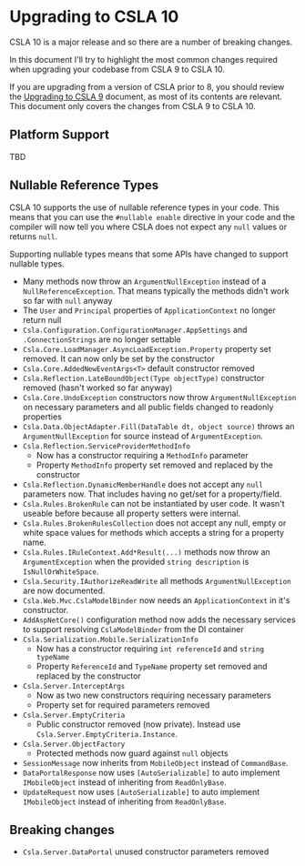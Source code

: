# Upgrading to CSLA 10

CSLA 10 is a major release and so there are a number of breaking changes.

In this document I'll try to highlight the most common changes required when upgrading your codebase from CSLA 9 to CSLA 10.

If you are upgrading from a version of CSLA prior to 8, you should review the [Upgrading to CSLA 9](https://github.com/MarimerLLC/csla/blob/main/docs/Upgrading%20to%20CSLA%209.md) document, as most of its contents are relevant. This document only covers the changes from CSLA 9 to CSLA 10.

## Platform Support

TBD

## Nullable Reference Types

CSLA 10 supports the use of nullable reference types in your code. This means that you can use the `#nullable enable` directive in your code and the compiler will now tell you where CSLA does not expect any `null` values or returns `null`.

Supporting nullable types means that some APIs have changed to support nullable types.

* Many methods now throw an `ArgumentNullException` instead of a `NullReferenceException`. That means typically the methods didn't work so far with `null` anyway
* The `User` and `Principal` properties of `ApplicationContext` no longer return null
* `Csla.Configuration.ConfigurationManager.AppSettings` and `.ConnectionStrings` are no longer settable
* `Csla.Core.LoadManager.AsyncLoadException.Property` property set removed. It can now only be set by the constructor
* `Csla.Core.AddedNewEventArgs<T>` default constructor removed
* `Csla.Reflection.LateBoundObject(Type objectType)` constructor removed (hasn't worked so far anyway)
* `Csla.Core.UndoException` constructors now throw `ArgumentNullException` on necessary parameters and all public fields changed to readonly properties
* `Csla.Data.ObjectAdapter.Fill(DataTable dt, object source)` throws an `ArgumentNullException` for source instead of `ArgumentException`.
* `Csla.Reflection.ServiceProviderMethodInfo` 
  * Now has a constructor requiring a `MethodInfo` parameter
  * Property `MethodInfo` property set removed and replaced by the constructor
* `Csla.Reflection.DynamicMemberHandle` does not accept any `null` parameters now. That includes having no get/set for a property/field.
* `Csla.Rules.BrokenRule` can not be instantiated by user code. It wasn't useable before because all property setters were internal.
* `Csla.Rules.BrokenRulesCollection` does not accept any null, empty or white space values for methods which accepts a string for a property name.
* `Csla.Rules.IRuleContext.Add*Result(...)` methods now throw an `ArgumentException` when the provided `string description` is `IsNullOrWhiteSpace`.
* `Csla.Security.IAuthorizeReadWrite` all methods `ArgumentNullException` are now documented.
* `Csla.Web.Mvc.CslaModelBinder` now needs an `ApplicationContext` in it's constructor.
* `AddAspNetCore()` configuration method now adds the necessary services to support resolving `CslaModelBinder` from the DI container
* `Csla.Serialization.Mobile.SerializationInfo`
  * Now has a constructor requiring `int referenceId` and `string typeName`
  * Property `ReferenceId` and `TypeName` property set removed and replaced by the constructor
* `Csla.Server.InterceptArgs`
  * Now as two new constructors requiring necessary parameters
  * Property set for required parameters removed
* `Csla.Server.EmptyCriteria`
  * Public constructor removed (now private). Instead use `Csla.Server.EmptyCriteria.Instance`.
* `Csla.Server.ObjectFactory`
  * Protected methods now guard against `null` objects
* `SessionMessage` now inherits from `MobileObject` instead of `CommandBase`.
* `DataPortalResponse` now uses `[AutoSerializable]` to auto implement `IMobileObject` instead of inheriting from `ReadOnlyBase`.
* `UpdateRequest` now uses `[AutoSerializable]` to auto implement `IMobileObject` instead of inheriting from `ReadOnlyBase`.


## Breaking changes
* `Csla.Server.DataPortal` unused constructor parameters removed